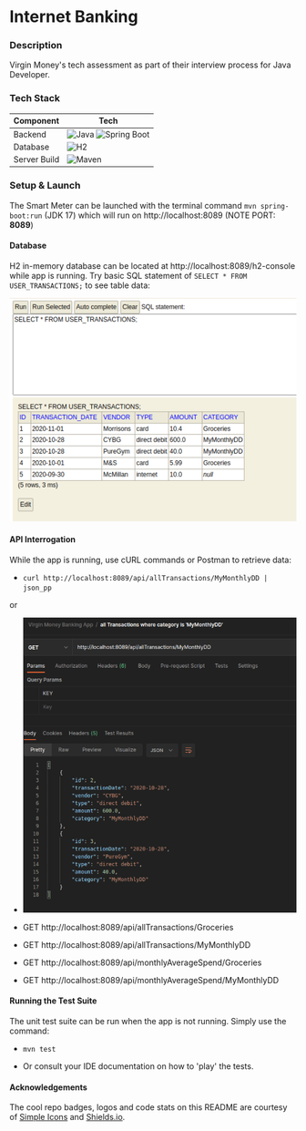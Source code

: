 # Internet Banking

### Description
Virgin Money's tech assessment as part of their interview process for Java Developer.

### Tech Stack

| Component    | Tech                                                                                                                                                                                                            |
|--------------|-----------------------------------------------------------------------------------------------------------------------------------------------------------------------------------------------------------------|
| Backend      | ![Java](https://img.shields.io/badge/JAVA%20-JDK%208-green?style=for-the-badge) ![Spring Boot](https://img.shields.io/badge/spring%20boot%202.5-white.svg?style=for-the-badge&logo=springboot&logoColor=6DB33F) |
| Database     | ![H2](https://img.shields.io/badge/H2-4169E1.svg?style=for-the-badge&logo=H2&logoColor=white)                                                                                                                   |
| Server Build | ![Maven](https://img.shields.io/badge/maven-white.svg?style=for-the-badge&logo=apache%20maven&logoColor=C71A36)                                                                                                 |



### Setup & Launch

The Smart Meter can be launched with the terminal command `mvn spring-boot:run` (JDK 17) which will run on 
http://localhost:8089 (NOTE PORT: **8089**)

#### Database

H2 in-memory database can be located at http://localhost:8089/h2-console while app is running. Try
basic SQL statement of `SELECT * FROM USER_TRANSACTIONS;` to see table data:

![banking-app.png](doc%2Fimg%2Fbanking-app.png)
<br >

#### API Interrogation

While the app is running, use cURL commands or Postman to retrieve data:

 - `curl http://localhost:8089/api/allTransactions/MyMonthlyDD | json_pp`

or

 - ![postman.png](doc%2Fimg%2Fpostman.png)

- GET http://localhost:8089/api/allTransactions/Groceries
- GET http://localhost:8089/api/allTransactions/MyMonthlyDD
- GET http://localhost:8089/api/monthlyAverageSpend/Groceries
- GET http://localhost:8089/api/monthlyAverageSpend/MyMonthlyDD

#### Running the Test Suite

The unit test suite can be run when the app is not running. Simply use the command:

- `mvn test`

- Or consult your IDE documentation on how to 'play' the tests.

#### Acknowledgements
The cool repo badges, logos and code stats on this README are courtesy of [Simple Icons](https://simpleicons.org) and [Shields.io](https://shields.io).


